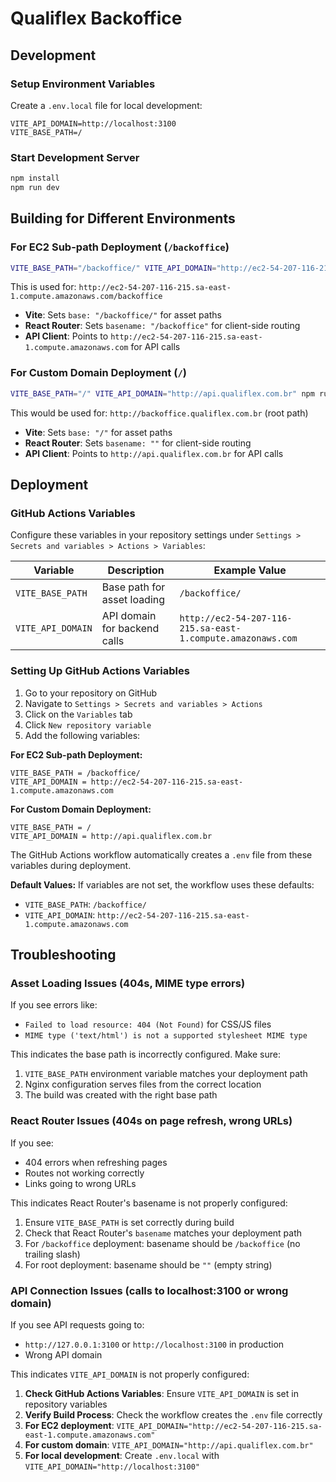 # Qualiflex Backoffice

## Development

### Setup Environment Variables

Create a `.env.local` file for local development:

```env
VITE_API_DOMAIN=http://localhost:3100
VITE_BASE_PATH=/
```

### Start Development Server

```bash
npm install
npm run dev
```

## Building for Different Environments

### For EC2 Sub-path Deployment (`/backoffice`)

```bash
VITE_BASE_PATH="/backoffice/" VITE_API_DOMAIN="http://ec2-54-207-116-215.sa-east-1.compute.amazonaws.com" npm run build
```

This is used for: `http://ec2-54-207-116-215.sa-east-1.compute.amazonaws.com/backoffice`

- **Vite**: Sets `base: "/backoffice/"` for asset paths
- **React Router**: Sets `basename: "/backoffice"` for client-side routing
- **API Client**: Points to `http://ec2-54-207-116-215.sa-east-1.compute.amazonaws.com` for API calls

### For Custom Domain Deployment (`/`)

```bash
VITE_BASE_PATH="/" VITE_API_DOMAIN="http://api.qualiflex.com.br" npm run build
```

This would be used for: `http://backoffice.qualiflex.com.br` (root path)

- **Vite**: Sets `base: "/"` for asset paths
- **React Router**: Sets `basename: ""` for client-side routing
- **API Client**: Points to `http://api.qualiflex.com.br` for API calls

## Deployment

### GitHub Actions Variables

Configure these variables in your repository settings under `Settings > Secrets and variables > Actions > Variables`:

| Variable          | Description                  | Example Value                                               |
| ----------------- | ---------------------------- | ----------------------------------------------------------- |
| `VITE_BASE_PATH`  | Base path for asset loading  | `/backoffice/`                                              |
| `VITE_API_DOMAIN` | API domain for backend calls | `http://ec2-54-207-116-215.sa-east-1.compute.amazonaws.com` |

### Setting Up GitHub Actions Variables

1. Go to your repository on GitHub
2. Navigate to `Settings > Secrets and variables > Actions`
3. Click on the `Variables` tab
4. Click `New repository variable`
5. Add the following variables:

**For EC2 Sub-path Deployment:**

```
VITE_BASE_PATH = /backoffice/
VITE_API_DOMAIN = http://ec2-54-207-116-215.sa-east-1.compute.amazonaws.com
```

**For Custom Domain Deployment:**

```
VITE_BASE_PATH = /
VITE_API_DOMAIN = http://api.qualiflex.com.br
```

The GitHub Actions workflow automatically creates a `.env` file from these variables during deployment.

**Default Values:** If variables are not set, the workflow uses these defaults:

- `VITE_BASE_PATH`: `/backoffice/`
- `VITE_API_DOMAIN`: `http://ec2-54-207-116-215.sa-east-1.compute.amazonaws.com`

## Troubleshooting

### Asset Loading Issues (404s, MIME type errors)

If you see errors like:

- `Failed to load resource: 404 (Not Found)` for CSS/JS files
- `MIME type ('text/html') is not a supported stylesheet MIME type`

This indicates the base path is incorrectly configured. Make sure:

1. `VITE_BASE_PATH` environment variable matches your deployment path
2. Nginx configuration serves files from the correct location
3. The build was created with the right base path

### React Router Issues (404s on page refresh, wrong URLs)

If you see:

- 404 errors when refreshing pages
- Routes not working correctly
- Links going to wrong URLs

This indicates React Router's basename is not properly configured:

1. Ensure `VITE_BASE_PATH` is set correctly during build
2. Check that React Router's `basename` matches your deployment path
3. For `/backoffice` deployment: basename should be `/backoffice` (no trailing slash)
4. For root deployment: basename should be `""` (empty string)

### API Connection Issues (calls to localhost:3100 or wrong domain)

If you see API requests going to:

- `http://127.0.0.1:3100` or `http://localhost:3100` in production
- Wrong API domain

This indicates `VITE_API_DOMAIN` is not properly configured:

1. **Check GitHub Actions Variables**: Ensure `VITE_API_DOMAIN` is set in repository variables
2. **Verify Build Process**: Check the workflow creates the `.env` file correctly
3. **For EC2 deployment**: `VITE_API_DOMAIN="http://ec2-54-207-116-215.sa-east-1.compute.amazonaws.com"`
4. **For custom domain**: `VITE_API_DOMAIN="http://api.qualiflex.com.br"`
5. **For local development**: Create `.env.local` with `VITE_API_DOMAIN="http://localhost:3100"`
